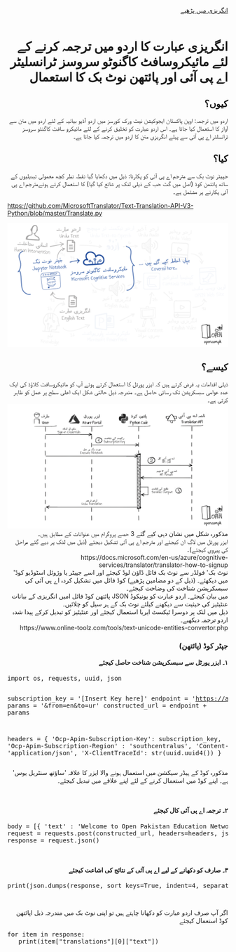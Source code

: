 <div align="right"><a href="README.md">انگریزی میں پڑھیے</a></div>
<br />
<h1 align="right">انگریزی عبارت کا اردو میں ترجمہ کرنے کے لئے مائیکروسافٹ کاگنوٹو سروسز ٹرانسلیٹر اے پی آئی اور پائتھن نوٹ بک کا استعمال</h1>
<h2 align="right">کیوں؟</h2>
<p align="right">
اردو میں ترجمہ: اوپن پاکستان ایجوکیشن نیٹ ورک کورسز میں اردو آڈیو بیانیہ کے لئے اردو میں متن سے آواز کا استعمال کیا جاتا ہے۔ اس اردو عبارت کو تخلیق کرنے کے لئے مائیکرو سافٹ کاگنٹو سروسز ٹرانسلٹر اے پی آئی سے پہلے انگریزی متن کا اردو میں ترجمہ کیا جاتا ہے۔ 
</p>
<h2 align="right">کیا؟</h2>
<p align="right">
جپیٹر نوٹ بک سے مترجم اے پی آئی کو پکارنا: ذیل میں دکھایا گیا نقطہ نظر کچھ معمولی تبدیلیوں کے ساتھ پائتھن کوڈ (اصل میں گٹ حب کے ذیلی لنک پر شائع کیا گیا) کا استعمال کرتے ہوئےمترجم اے پی آئی پکارنے پر مشتمل ہے۔ 

https://github.com/MicrosoftTranslator/Text-Translation-API-V3-Python/blob/master/Translate.py
</p>
<a target="_blank" rel="noopener noreferrer" href="../files/Translate-Python.png"><img src="../files/Translate-Python.png" alt="Translate Workflow" style="max-width:100%;"></a>
<h2 align="right">کیسے؟</h2>
<p align="right">
ذیلی اقدامات یہ فرض کرتے ہیں کہ ایزر پورٹل کا استعمال کرتے ہوئے آپ کو مائیکروسافٹ کلاؤڈ کی ایک عدد عوامی سبسکرپشن تک رسائی حاصل ہے۔ مندرجہ ذیل حالتی شکل ایک اعلی سطح پر عمل کو ظاہر کرتی ہے۔
<br />
<a target="_blank" rel="noopener noreferrer" href="../files/Translate-STD.png"><img src="../files/Translate-STD.png" alt="State Diagram" style="max-width:100%;"></a>
 <br />
 مذکورہ شکل میں نشان دہی کیے گئے 3 حصے پروگرام میں عنوانات کے مطابق ہیں۔
 <br />
ایزر پورٹل میں لاگ ان کیجئے اور مترجم اے پی آئی تشکیل دیجئے (ذیل میں لنک پر دیے گئے مراحل کی پیروی کیجئے)۔
 <br />
 https://docs.microsoft.com/en-us/azure/cognitive-services/translator/translator-how-to-signup
  <br />
'نوٹ بک' فولڈر سے نوٹ بک فائل ڈاؤن لوڈ کیجئے اور اسے جپیٹر یا وژوئل اسٹوڈیو کوڈ میں دیکھئے۔ (ذیل کے دو مضامین پڑھیے)
کوڈ فائل میں تشکیل کردہ اے پی آئی کی سبسکرپشن شناخت کی وضاحت کیجئے۔
 <br />
پائتھن کوڈ فائل امیں انگریزی کے بیانات JSON میں بیان کیجئے۔
اردو عبارت کو یونیکوڈ عنٹیٹیز کی حیثیت سے دیکھنے کیلئے نوٹ بک کے ہر سیل کو چلائیں۔
 <br />
ذیل میں لنک پر دوسرا ٹیکسٹ ایریا استعمال کیجئے اور عنٹیٹیز کو تبدیل کرکے پیدا شدہ اردو ترجمہ دیکھیے۔
 <br />
 https://www.online-toolz.com/tools/text-unicode-entities-convertor.php
 <br />
</p>
<h3 align="right">جپٹر کوڈ (پائتھن)</h3>
<h4 align="right">١۔ ایزر پورٹل سے سبسکرپشن شناخت حاصل کیجئے</h4>
<pre>
import os, requests, uuid, json

subscription_key = '[Insert Key here]'
endpoint = 'https://api.cognitive.microsofttranslator.com/translate?api-version=3.0'
params = '&from=en&to=ur'
constructed_url = endpoint + params

headers = {
    'Ocp-Apim-Subscription-Key': subscription_key,
    'Ocp-Apim-Subscription-Region' : 'southcentralus',
    'Content-type': 'application/json',
    'X-ClientTraceId': str(uuid.uuid4())
}
</pre>
<p align="right">مذکورہ کوڈ کے ہیڈر سیکشن میں استعمال ہونے والا ایزر کا علاقہ 'ساؤتھ سنٹریل یوس' ہے۔ اپنے کوڈ میں استعمال کرنے کے لئے اپنے علاقے میں تبدیل کیجئے۔</p>
<br />
<h4 align="right">٢۔ ترجمہ اے پی آئی کال کیجئے</h4>
<pre>
body = [{ 'text' : 'Welcome to Open Pakistan Education Network.' }, { 'text' : 'Learn something new or update your existing knowledge.' }, { 'text' : 'All content is available in Urdu and English.' }]
request = requests.post(constructed_url, headers=headers, json=body)
response = request.json()
</pre>
<br />
<h4 align="right">٣۔ صارف کو دکھانے کے لیے اے پی آئی کے نتائج کی اشاعت کیجئے</h4>
<pre>
print(json.dumps(response, sort_keys=True, indent=4, separators=(',', ': ')))
</pre>
<br />
<p align="right">اگر آپ صرف اردو عبارت کو دکھانا چاہتے ہیں تو اپنی نوٹ بک میں مندرجہ ذیل اپائتھن کوڈ استعمال کیجئے</p>
<pre>
for item in response:
   print(item["translations"][0]["text"])
</pre>
